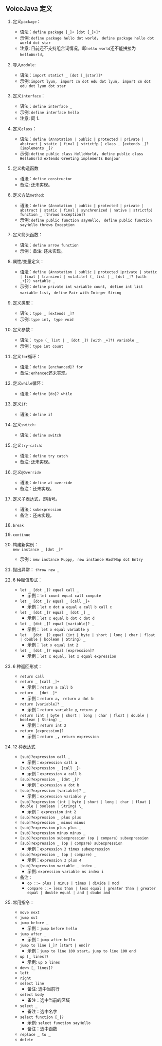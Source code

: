 ## VoiceJava 定义

1.  定义`package`：
    - 语法：`define package [_]+ [dot [_]+]*`
    - 示例: `define package hello dot world`， `define package hello dot world dot star`
    - 注意: 目前还不支持组合词情况，即`hello world`还不能拼接为 `helloWorld`。
2.  导入`module`:
    - 语法：`import static? _ [dot [_|star]]*`
    - 示例: `import lyun`， `import cn dot edu dot lyun`， `import cn dot edu dot lyun dot star`
3.  定义`interface`：
    - 语法：`define interface _`
    - 示例: `define interface hello`
    - 注意: 同 1.
4.  定义`class`：
    - 语法：`define (Annotation | public | protected | private | abstract | static | final | strictfp ) class _ [extends _]? [implements _]?`
    - 示例: `define public class HelloWorld`， `define public class HelloWorld extends Greeting implements Bonjour`
5.  定义构造函数
    - 语法：`define constructor`
    - 备注: 还未实现。
6.  定义方法`method`:
    - 语法：`define (Annotation | public | protected | private | abstract | static | final | synchronized | native | strictfp) function _ [throws Exception]?`
    - 示例: `define public function sayHello`， `define public function sayHello throws Exception`
7.  定义箭头函数：
    - 语法：`define arrow function`
    - 示例：备注: 还未实现。
8.  属性/变量定义：
    - 语法：`define (Annotation | public | protected |private | static | final | transient | volatile) (_ list | _ [dot _]? [with _+]?) variable _`
    - 示例：`define private int variable count`， `define int list variable list`， `define Pair with Integer String`
9.  定义类型：

    - 语法：`type _ [extends _]?`
    - 示例: `type int`， `type void`

10. 定义参数：

    - 语法： `type (_ list | _ [dot _]? [with _+]?) variable _`
    - 示例：`type int count`

11. 定义`for`循环：

    - 语法：`define [enchanced]? for`
    - 备注: `enhanced`还未实现。

12. 定义`while`循环：

    - 语法：`define [do]? while`

13. 定义`if`:
    - 语法：`define if`
14. 定义`switch`:
    - 语法：`define switch`
15. 定义`try-catch`:
    - 语法：`define try catch`
    - 备注: 还未实现。
16. 定义`@Override`
    - 语法：`define at override`
    - 备注：还未实现。
17. 定义子表达式，即括号。
    - 语法：`subexpression`
    - 备注：还未实现。
18. `break`
19. `continue`
20. 构建新实例：  
     `new instance _ [dot _]*`
    - 示例：`new instance Puppy`， `new instance HashMap dot Entry`
21. 抛出异常：
    `throw new _`
22. 6 种赋值形式：

    - `let _ [dot _]? equal call _`
      - 示例：`let count equal call compute`
    - `let _ [dot _]? equal _ [call _]+`
      - 示例：`let x dot a equal a call b call c`
    - `let _ [dot _]? equal _ [dot _] _`
      - 示例：`let x equal b dot c dot d`
    - `let _ [dot _]? equal [variable]? _`
      - 示例： `let x equal variable y`
    - `let _ [dot _]? equal (int | byte | short | long | char | float | double | boolean | String) _`
      - 示例： `let x equal int 2`
    - `let _ [dot _]? equal [expression]?`
      - 示例：`let x equal`，`let x equal expression`

23. 6 种返回形式：

    - `return call`
    - `return _ [call _]+`
      - 示例：`return a call b`
    - `return _ [dot _]*`
      - 示例：`return a`， `return a dot b`
    - `return [variable]? _`
      - 示例：`return variable y`, `return y`
    - `return (int | byte | short | long | char | float | double | boolean | String) _ `
      - 示例：`return int 2`
    - `return [expression]?`
      - 示例：`return _`，`return expression`

24. 12 种表达式

    - `[sub]?expression call _`
      - 示例：`expression call a`
    - `[sub]?expression _ [call _]+`
      - 示例：`expression a call b`
    - `[sub]?expression _ [dot _]?`
      - 示例：`expression a dot b`
    - `[sub]?expression [variable]? _`
      - 示例：`expression variable y`
    - `[sub]?expression (int | byte | short | long | char | float | double | boolean | String) \_`
      - 示例： `expression int 2`
    - `[sub]?expression _ plus plus`
    - `[sub]?expression _ minus minus`
    - `[sub]?expression plus plus _`
    - `[sub]?expression minus minus _`
    - `[sub]?expression subexpression (op | compare) subexpression`
    - `[sub]?expression _ (op | compare) subexpression`
      - 示例：`expression 3 times subexpression`
    - `[sub]?expression _ (op | compare) _`
      - 示例：`expression 3 plus 4`
    - `[sub]?expression variable _ index _`
      - 示例: `expression variable ns index i`
    - 备注：
      - `op ::= plus | minus | times | divide | mod`
      - `compare ::= less than | less equal | greater than | greater equal | double equal | and | doube and`

25. 常用指令：
    - `move next`
    - `jump out`
    - `jump before _`
      - 示例：`jump before hello`
    - `jump after _`
      - 示例：`jump after hello`
    - `jump to line [_]? [start | end]?`
      - 示例：`jump to line 100 start`，`jump to line 100 end`
    - `up [_ lines]?`
      - 示例: `up 5 lines`
    - `down [_ lines]?`
    - `left`
    - `right`
    - `select line`
      - 备注: 选中当前行
    - `select body`
      - 备注：选中当前的区域
    - `select _`
      - 备注：选中名字
    - `select function [_]? `
      - 示例: `select function sayHello`
      - 备注：选中函数
    - `replace _ to _`
    - `delete`
